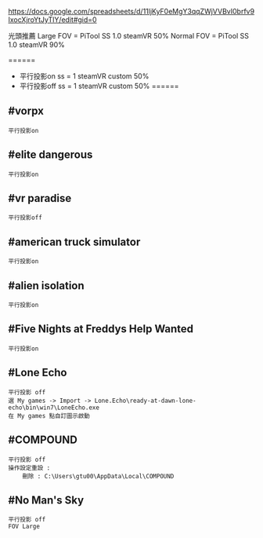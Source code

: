https://docs.google.com/spreadsheets/d/11ljKyF0eMgY3qqZWjVVBvI0brfv9IxocXjroYtJyTlY/edit#gid=0

光頭推薦
Large FOV = PiTool SS 1.0  steamVR 50%
Normal FOV = PiTool SS 1.0 steamVR 90%

======
* 平行投影on
	ss = 1
	steamVR custom 50%
* 平行投影off
	ss = 1
	steamVR custom 50%
======

#vorpx
---
	平行投影on

#elite dangerous
---
	平行投影on

#vr paradise
---
	平行投影off

#american truck simulator
---
	平行投影on

#alien isolation
---
	平行投影on

#Five Nights at Freddys Help Wanted
---
	平行投影on


#Lone Echo
---
	平行投影 off
	選 My games -> Import -> ‪Lone.Echo\ready-at-dawn-lone-echo\bin\win7\LoneEcho.exe
	在 My games 點自訂圖示啟動


#COMPOUND
---
	平行投影 off
	操作設定重設 :
		刪除 : C:\Users\gtu00\AppData\Local\COMPOUND


#No Man's Sky
---
	平行投影 off
	FOV Large
